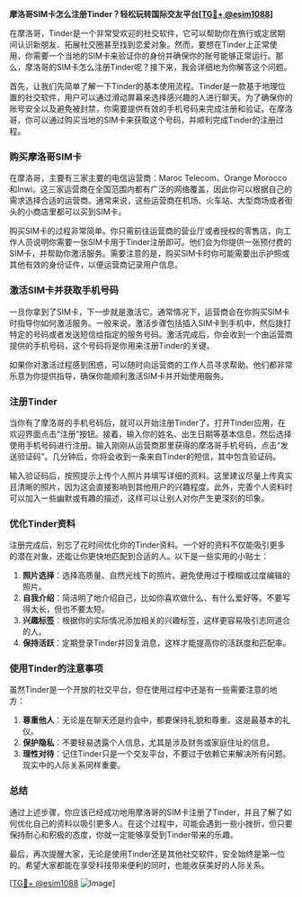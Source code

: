 **摩洛哥SIM卡怎么注册Tinder？轻松玩转国际交友平台[[TG💪+ @esim1088](https://t.me/s/esim1088)]**

在摩洛哥，Tinder是一个非常受欢迎的社交软件，它可以帮助你在旅行或定居期间认识新朋友、拓展社交圈甚至找到恋爱对象。然而，要想在Tinder上正常使用，你需要一个当地的SIM卡来验证你的身份并确保你的账号能够正常运行。那么，摩洛哥的SIM卡怎么注册Tinder呢？接下来，我会详细地为你解答这个问题。

首先，让我们先简单了解一下Tinder的基本使用流程。Tinder是一款基于地理位置的社交软件，用户可以通过滑动屏幕来选择感兴趣的人进行聊天。为了确保你的账号安全以及避免被封禁，你需要提供有效的手机号码来完成注册和验证。在摩洛哥，你可以通过购买当地的SIM卡来获取这个号码，并顺利完成Tinder的注册过程。

### **购买摩洛哥SIM卡**

在摩洛哥，主要有三家主要的电信运营商：Maroc Telecom、Orange Morocco和Inwi。这三家运营商在全国范围内都有广泛的网络覆盖，因此你可以根据自己的需求选择合适的运营商。通常来说，这些运营商在机场、火车站、大型商场或者街头的小商店里都可以买到SIM卡。

购买SIM卡的过程非常简单。你只需前往运营商的营业厅或者授权的零售店，向工作人员说明你需要一张SIM卡用于Tinder注册即可。他们会为你提供一张预付费的SIM卡，并帮助你激活服务。需要注意的是，购买SIM卡时你可能需要出示护照或其他有效的身份证件，以便运营商记录用户信息。

### **激活SIM卡并获取手机号码**

一旦你拿到了SIM卡，下一步就是激活它。通常情况下，运营商会在你购买SIM卡时指导你如何激活服务。一般来说，激活步骤包括插入SIM卡到手机中，然后拨打特定的号码或者发送短信给指定的服务号码。激活完成后，你会收到一个由运营商提供的手机号码，这个号码将是你用来注册Tinder的关键。

如果你对激活过程感到困惑，可以随时向运营商的工作人员寻求帮助。他们都非常乐意为你提供指导，确保你能顺利激活SIM卡并开始使用服务。

### **注册Tinder**

当你有了摩洛哥的手机号码后，就可以开始注册Tinder了。打开Tinder应用，在欢迎界面点击“注册”按钮。接着，输入你的姓名、出生日期等基本信息，然后选择使用手机号码进行注册。输入刚刚从运营商那里获得的摩洛哥手机号码，点击“发送验证码”。几分钟后，你将会收到一条来自Tinder的短信，其中包含验证码。

输入验证码后，按照提示上传个人照片并填写详细的资料。这里建议尽量上传真实且清晰的照片，因为这会直接影响到其他用户的兴趣程度。此外，完善个人资料时可以加入一些幽默或有趣的描述，这样可以让别人对你产生更深刻的印象。

### **优化Tinder资料**

注册完成后，别忘了花时间优化你的Tinder资料。一个好的资料不仅能吸引更多的潜在对象，还能让你更快地匹配到合适的人。以下是一些实用的小贴士：

1. **照片选择**：选择高质量、自然光线下的照片。避免使用过于模糊或过度编辑的照片。
2. **自我介绍**：简洁明了地介绍自己，比如你喜欢做什么、有什么爱好等。不要写得太长，但也不要太短。
3. **兴趣标签**：根据你的实际情况添加相关的兴趣标签，这样更容易吸引志同道合的人。
4. **保持活跃**：定期登录Tinder并回复消息，这样才能提高你的活跃度和匹配率。

### **使用Tinder的注意事项**

虽然Tinder是一个开放的社交平台，但在使用过程中还是有一些需要注意的地方：

1. **尊重他人**：无论是在聊天还是约会中，都要保持礼貌和尊重。这是最基本的礼仪。
2. **保护隐私**：不要轻易透露个人信息，尤其是涉及财务或家庭住址的信息。
3. **理性对待**：记住Tinder只是一个交友平台，不要过于依赖它来解决所有问题。现实中的人际关系同样重要。

### **总结**

通过上述步骤，你应该已经成功地用摩洛哥的SIM卡注册了Tinder，并且了解了如何优化自己的资料以吸引更多人。在这个过程中，可能会遇到一些小挫折，但只要保持耐心和积极的态度，你就一定能够享受到Tinder带来的乐趣。

最后，再次提醒大家，无论是使用Tinder还是其他社交软件，安全始终是第一位的。希望大家都能在享受科技带来便利的同时，也能收获美好的人际关系。

[[TG💪+ @esim1088](https://t.me/s/esim1088) ![Image](https://i.postimg.cc/4NQfJmqS/Snipaste-2025-05-13-00-14-12.png)]